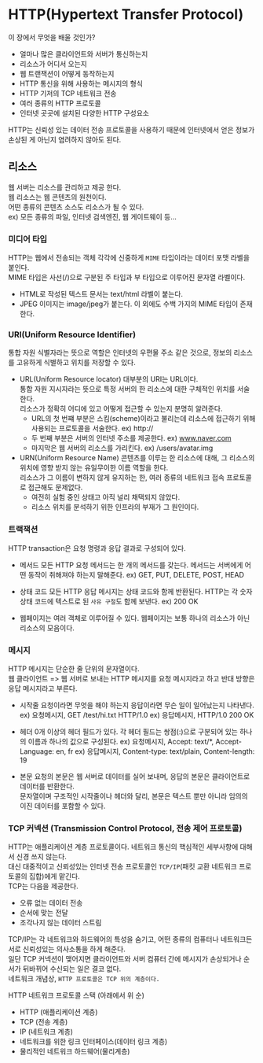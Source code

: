 # HTTP(Hypertext Transfer Protocol)

이 장에서 무엇을 배울 것인가?

- 얼마나 많은 클라이언트와 서버가 통신하는지
- 리소스가 어디서 오는지
- 웹 트랜잭션이 어떻게 동작하는지
- HTTP 통신을 위해 사용하는 메시지의 형식
- HTTP 기저의 TCP 네트워크 전송
- 여러 종류의 HTTP 프로토콜
- 인터넷 곳곳에 설치된 다양한 HTTP 구성요소

HTTP는 신뢰성 있는 데이터 전송 프로토콜을 사용하기 때문에 인터넷에서 얻은 정보가 손상된 게 아닌지 염려하지 않아도 된다.

## 리소스

웹 서버는 리소스를 관리하고 제공 한다.  
웹 리소스는 웹 콘텐츠의 원천이다.  
어떤 종류의 콘텐츠 소스도 리소스가 될 수 있다.  
ex) 모든 종류의 파일, 인터넷 검색엔진, 웹 게이트웨이 등...

### 미디어 타입

HTTP는 웹에서 전송되는 객체 각각에 신중하게 `MIME` 타입이라는 데이터 포맷 라벨을 붙인다.  
MIME 타입은 사선(/)으로 구분된 주 타입과 부 타입으로 이루어진 문자열 라벨이다.

- HTML로 작성된 텍스트 문서는 text/html 라벨이 붙는다.
- JPEG 이미지는 image/jpeg가 붙는다.
  이 외에도 수백 가지의 MIME 타입이 존재한다.

### URI(Uniform Resource Identifier)

통합 자원 식별자라는 뜻으로 역할은 인터넷의 우편물 주소 같은 것으로, 정보의 리소스를 고유하게 식별하고 위치를 저장할 수 있다.

- URL(Uniform Resource locator)
  대부분의 URI는 URL이다.  
  통합 자원 지시자라는 뜻으로 특정 서버의 한 리소스에 대한 구체적인 위치를 서술한다.  
  리소스가 정확히 어디에 있고 어떻게 접근할 수 있는지 분명히 알려준다.
  - URL의 첫 번쨰 부분은 스킴(scheme)이라고 불리는데 리소스에 접근하기 위해 사용되는 프로토콜을 서술한다. ex) http://
  - 두 번째 부분은 서버의 인터넷 주소를 제공한다. ex) www.naver.com
  - 마지막은 웹 서버의 리소스를 가리킨다. ex) /users/avatar.img
- URN(Uniform Resource Name)
  콘텐츠를 이루는 한 리소스에 대해, 그 리소스의 위치에 영향 받지 않는 유일무이한 이름 역할을 한다.  
  리소스가 그 이름이 변하지 않게 유지하는 한, 여러 종류의 네트워크 접속 프로토콜로 접근해도 문제없다.
  - 여전히 실험 중인 상태고 아직 널리 채택되지 않았다.
  - 리소스 위치를 분석하기 위한 인프라의 부재가 그 원인이다.

### 트랙잭션

HTTP transaction은 요청 명령과 응답 결과로 구성되어 있다.

- 메서드
  모든 HTTP 요청 메서드는 한 개의 메서드를 갖는다.
  메서드는 서버에게 어떤 동작이 취해져야 하는지 말해준다. ex) GET, PUT, DELETE, POST, HEAD

- 상태 코드
  모든 HTTP 응답 메시지는 상태 코드와 함께 반환된다.
  HTTP는 각 숫자 상태 코드에 텍스트로 된 `사유 구절`도 함께 보낸다.
  ex) 200 OK

- 웹페이지는 여러 객체로 이루어질 수 있다.
  웹페이지는 보통 하나의 리소스가 아닌 리소스의 모음이다.

### 메시지

HTTP 메시지는 단순한 줄 단위의 문자열이다.  
웹 클라이언트 => 웹 서버로 보내는 HTTP 메시지를 요청 메시지라고 하고 반대 방향은 응답 메시지라고 부른다.

- 시작줄
  요청이라면 무엇을 해야 하는지 응답이라면 무슨 일이 일어났는지 나타낸다.
  ex) 요청메시지, GET /test/hi.txt HTTP/1.0
  ex) 응답메시지, HTTP/1.0 200 OK

- 헤더
  0개 이상의 헤더 필드가 있다. 각 헤더 필드는 쌍점(:)으로 구분되어 있는 하나의 이름과 하나의 값으로 구성된다.
  ex) 요청메시지, Accept: text/\*, Accept-Language: en, fr
  ex) 응답메시지, Content-type: text/plain, Content-length: 19

- 본문
  요청의 본문은 웹 서버로 데이터를 실어 보내며, 응답의 본문은 클라이언트로 데이터를 반환한다.  
  문자열이며 구조적인 시작줄이나 헤더와 달리, 본문은 텍스트 뿐만 아니라 임의의 이진 데이터를 포함할 수 있다.

### TCP 커넥션 (Transmission Control Protocol, 전송 제어 프로토콜)

HTTP는 애플리케이션 계층 프로토콜이다. 네트워크 통신의 핵심적인 세부사항에 대해서 신경 쓰지 않는다.  
대신 대중적이고 신뢰성있는 인터넷 전송 프로토콜인 `TCP/IP`(패킷 교환 네트워크 프로토콜의 집합)에게 맡긴다.  
TCP는 다음을 제공한다.

- 오류 없는 데이터 전송
- 순서에 맞는 전달
- 조각나지 않는 데이터 스트림

TCP/IP는 각 네트워크와 하드웨어의 특성을 숨기고, 어떤 종류의 컴퓨터나 네트워크든 서로 신뢰성있는 의사소통을 하게 해준다.  
일단 TCP 커넥션이 맺어지면 클라이언트와 서버 컴퓨터 간에 메시지가 손상되거나 순서가 뒤바뀌어 수신되는 일은 결코 없다.  
네트워크 개념상, `HTTP 프로토콜은 TCP 위의 계층이다.`

HTTP 네트워크 프로토콜 스택 (아래에서 위 순)

- HTTP (애플리케이션 계층)
- TCP (전송 계층)
- IP (네트워크 계층)
- 네트워크를 위한 링크 인터페이스(데이터 링크 계층)
- 물리적인 네트워크 하드웨어(물리계층)
